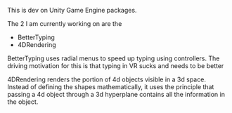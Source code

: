 This is dev on Unity Game Engine packages.

The 2 I am currently working on are the 
- BetterTyping
- 4DRendering

BetterTyping uses radial menus to speed up typing using controllers. The driving motivation for this is that typing in VR sucks and needs to be better

4DRendering renders the portion of 4d objects visible in a 3d space. Instead of defining the shapes mathematically, it uses the principle that passing a 4d object through a 3d hyperplane contains all the information in the object.
